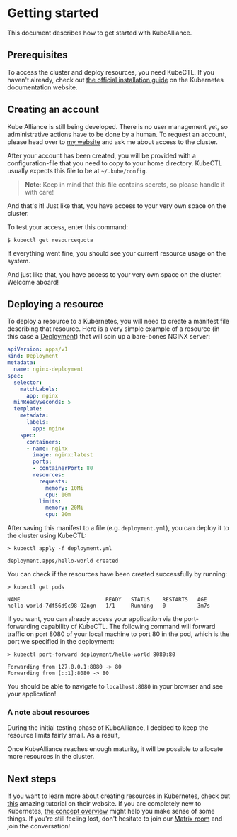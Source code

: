 # Getting started

This document describes how to get started with KubeAlliance.

## Prerequisites

To access the cluster and deploy resources, you need KubeCTL. If you haven't
already, check out [the official installation
guide](https://kubernetes.io/de/docs/tasks/tools/install-kubectl/) on the
Kubernetes documentation website.

## Creating an account

Kube Alliance is still being developed. There is no user management yet, so
administrative actions have to be done by a human. To request an account, please
head over to [my website](https://garrit.xyz/contact) and ask me about access to
the cluster.

After your account has been created, you will be provided with a
configuration-file that you need to copy to your home directory. KubeCTL usually
expects this file to be at `~/.kube/config`.

> **Note**: Keep in mind that this file contains secrets, so please
handle it with care!

And that's it! Just like that, you have access to your very own space on the
cluster.

To test your access, enter this command:

```
$ kubectl get resourcequota
```

If everything went fine, you should see your current resource usage on the
system.

And just like that, you have access to your very own space on the cluster.
Welcome aboard!

## Deploying a resource

To deploy a resource to a Kubernetes, you will need to create a manifest file
describing that resource. Here is a very simple example of a resource (in this
case a
[Deployment](https://kubernetes.io/docs/concepts/workloads/controllers/deployment/))
that will spin up a bare-bones NGINX server:

```yaml
apiVersion: apps/v1
kind: Deployment
metadata:
  name: nginx-deployment
spec:
  selector:
    matchLabels:
      app: nginx
  minReadySeconds: 5
  template:
    metadata:
      labels:
        app: nginx
    spec:
      containers:
      - name: nginx
        image: nginx:latest
        ports:
        - containerPort: 80
        resources:
          requests:
            memory: 10Mi
            cpu: 10m
          limits:
            memory: 20Mi
            cpu: 20m
```

After saving this manifest to a file (e.g. `deployment.yml`), you can deploy it
to the cluster using KubeCTL:

```
> kubectl apply -f deployment.yml

deployment.apps/hello-world created
```

You can check if the resources have been created successfully by running:

```
> kubectl get pods

NAME                           READY   STATUS    RESTARTS   AGE
hello-world-7df56d9c98-92ngn   1/1     Running   0          3m7s
```

If you want, you can already access your application via the port-forwarding
capability of KubeCTL. The following command will forward traffic on port 8080
of your local machine to port 80 in the pod, which is the port we specified in the deployment:

```
> kubectl port-forward deployment/hello-world 8080:80

Forwarding from 127.0.0.1:8080 -> 80
Forwarding from [::1]:8080 -> 80
```

You should be able to navigate to `localhost:8080` in your browser and see your
application!

### A note about resources

During the initial testing phase of KubeAlliance, I decided to keep the resource
limits fairly small. As a result, 

Once KubeAlliance reaches enough maturity, it will be possible
to allocate more resources in the cluster.

## Next steps

If you want to learn more about creating resources in Kubernetes, check out
[this](https://kubernetes.io/docs/tasks/manage-kubernetes-objects/declarative-config/)
amazing tutorial on their website. If you are completely new to Kubernetes, [the
concept overview](https://kubernetes.io/docs/concepts/) might help you make
sense of some things. If you're still feeling lost, don't hesitate to join our
[Matrix room](https://matrix.to/#/#kubeshare:matrix.org) and join the
conversation!
